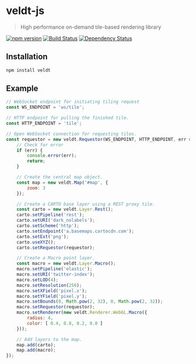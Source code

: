 # veldt-js

> High performance on-demand tile-based rendering library

[![npm version](https://badge.fury.io/js/veldt.svg)](http://badge.fury.io/js/veldt)
[![Build Status](https://travis-ci.org/unchartedsoftware/veldt-js.svg?branch=master)](https://travis-ci.org/unchartedsoftware/veldt-js)
[![Dependency Status](https://david-dm.org/unchartedsoftware/veldt-js/status.svg)](https://david-dm.org/unchartedsoftware/veldt-js)

## Installation

```bash
npm install veldt
```

## Example

```javascript
// WebSocket endpoint for initiating tiling request
const WS_ENDPOINT = 'ws/tile';

// HTTP endpoint for pulling the finished tile.
const HTTP_ENDPOINT = 'tile';

// Open WebSocket connection for requesting tiles.
const requestor = new veldt.Requestor(WS_ENDPOINT, HTTP_ENDPOINT, err => {
	// Check for error
	if (err) {
		console.error(err);
		return;
	}

	// Create the central map object.
	const map = new veldt.Map('#map', {
		zoom: 3
	});

	// Create a CARTO base layer using a REST proxy tile.
	const carto = new veldt.Layer.Rest();
	carto.setPipeline('rest');
	carto.setURI('dark_nolabels');
	carto.setScheme('http');
	carto.setEndpoint('a.basemaps.cartocdn.com');
	carto.setExt('png');
	carto.useXYZ();
	carto.setRequestor(requestor);

	// Create a Macro point layer.
	const macro = new veldt.Layer.Macro();
	macro.setPipeline('elastic');
	macro.setURI('twitter-index');
	macro.setLOD(4);
	macro.setResolution(256);
	macro.setXField('pixel.x');
	macro.setYField('pixel.y');
	macro.setBounds(0, Math.pow(2, 32), 0, Math.pow(2, 32));
	macro.setRequestor(requestor);
	macro.setRenderer(new veldt.Renderer.WebGL.Macro({
		radius: 4,
		color: [ 0.4, 0.8, 0.2, 0.8 ]
	}));

	// Add layers to the map.
	map.add(carto);
	map.add(macro);
});
```

